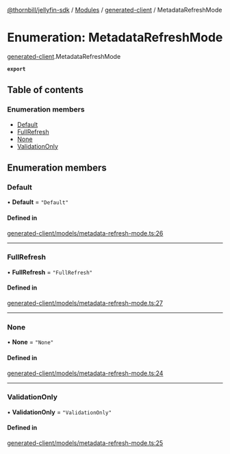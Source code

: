 [@thornbill/jellyfin-sdk](../README.md) / [Modules](../modules.md) / [generated-client](../modules/generated_client.md) / MetadataRefreshMode

# Enumeration: MetadataRefreshMode

[generated-client](../modules/generated_client.md).MetadataRefreshMode

**`export`**

## Table of contents

### Enumeration members

- [Default](generated_client.MetadataRefreshMode.md#default)
- [FullRefresh](generated_client.MetadataRefreshMode.md#fullrefresh)
- [None](generated_client.MetadataRefreshMode.md#none)
- [ValidationOnly](generated_client.MetadataRefreshMode.md#validationonly)

## Enumeration members

### Default

• **Default** = `"Default"`

#### Defined in

[generated-client/models/metadata-refresh-mode.ts:26](https://github.com/thornbill/jellyfin-sdk-typescript/blob/eb13db7/src/generated-client/models/metadata-refresh-mode.ts#L26)

___

### FullRefresh

• **FullRefresh** = `"FullRefresh"`

#### Defined in

[generated-client/models/metadata-refresh-mode.ts:27](https://github.com/thornbill/jellyfin-sdk-typescript/blob/eb13db7/src/generated-client/models/metadata-refresh-mode.ts#L27)

___

### None

• **None** = `"None"`

#### Defined in

[generated-client/models/metadata-refresh-mode.ts:24](https://github.com/thornbill/jellyfin-sdk-typescript/blob/eb13db7/src/generated-client/models/metadata-refresh-mode.ts#L24)

___

### ValidationOnly

• **ValidationOnly** = `"ValidationOnly"`

#### Defined in

[generated-client/models/metadata-refresh-mode.ts:25](https://github.com/thornbill/jellyfin-sdk-typescript/blob/eb13db7/src/generated-client/models/metadata-refresh-mode.ts#L25)
